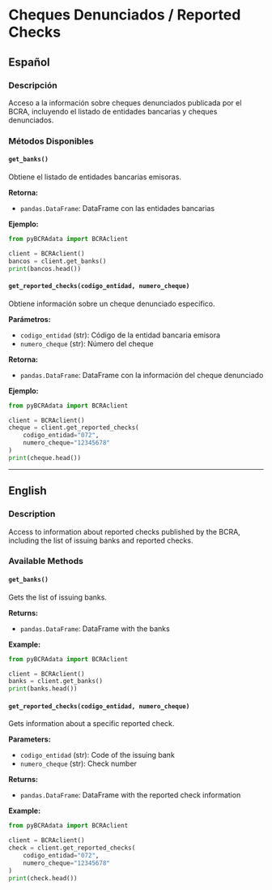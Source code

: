 # Cheques Denunciados / Reported Checks

## Español

### Descripción
Acceso a la información sobre cheques denunciados publicada por el BCRA, incluyendo el listado de entidades bancarias y cheques denunciados.

### Métodos Disponibles

#### `get_banks()`
Obtiene el listado de entidades bancarias emisoras.

**Retorna:**
- `pandas.DataFrame`: DataFrame con las entidades bancarias

**Ejemplo:**
```python
from pyBCRAdata import BCRAclient

client = BCRAclient()
bancos = client.get_banks()
print(bancos.head())
```

#### `get_reported_checks(codigo_entidad, numero_cheque)`
Obtiene información sobre un cheque denunciado específico.

**Parámetros:**
- `codigo_entidad` (str): Código de la entidad bancaria emisora
- `numero_cheque` (str): Número del cheque

**Retorna:**
- `pandas.DataFrame`: DataFrame con la información del cheque denunciado

**Ejemplo:**
```python
from pyBCRAdata import BCRAclient

client = BCRAclient()
cheque = client.get_reported_checks(
    codigo_entidad="072",
    numero_cheque="12345678"
)
print(cheque.head())
```

---

## English

### Description
Access to information about reported checks published by the BCRA, including the list of issuing banks and reported checks.

### Available Methods

#### `get_banks()`
Gets the list of issuing banks.

**Returns:**
- `pandas.DataFrame`: DataFrame with the banks

**Example:**
```python
from pyBCRAdata import BCRAclient

client = BCRAclient()
banks = client.get_banks()
print(banks.head())
```

#### `get_reported_checks(codigo_entidad, numero_cheque)`
Gets information about a specific reported check.

**Parameters:**
- `codigo_entidad` (str): Code of the issuing bank
- `numero_cheque` (str): Check number

**Returns:**
- `pandas.DataFrame`: DataFrame with the reported check information

**Example:**
```python
from pyBCRAdata import BCRAclient

client = BCRAclient()
check = client.get_reported_checks(
    codigo_entidad="072",
    numero_cheque="12345678"
)
print(check.head())
```
